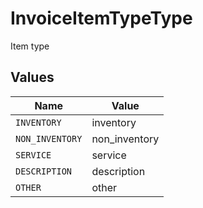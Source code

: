 # InvoiceItemTypeType

Item type


## Values

| Name            | Value           |
| --------------- | --------------- |
| `INVENTORY`     | inventory       |
| `NON_INVENTORY` | non_inventory   |
| `SERVICE`       | service         |
| `DESCRIPTION`   | description     |
| `OTHER`         | other           |
